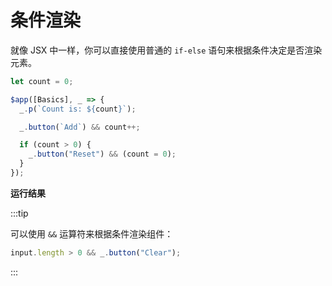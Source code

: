 <script setup>
import ConditionalRenderingVue from "snippets/conditional-rendering.vue";
</script>

# 条件渲染

就像 JSX 中一样，你可以直接使用普通的 `if-else` 语句来根据条件决定是否渲染元素。

```ts
let count = 0;

$app([Basics], _ => {
  _.p(`Count is: ${count}`);

  _.button(`Add`) && count++;

  if (count > 0) {
    _.button("Reset") && (count = 0);
  }
});
```

**运行结果**

<ConditionalRenderingVue />

:::tip

可以使用 `&&` 运算符来根据条件渲染组件：

```ts
input.length > 0 && _.button("Clear");
```

:::
